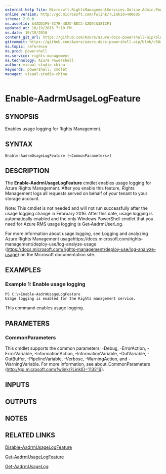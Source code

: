 ```yaml
---
external help file: Microsoft.RightsManagementServices.Online.Admin.PowerShell.dll-Help.xml
online version: http://go.microsoft.com/fwlink/?LinkId=400605
schema: 2.0.0
ms.assetid: A4ADD1F5-5C7B-482D-8DC2-A2D94A381CF1
updated_at: 10/19/2016 7:10 PM
ms.date: 10/19/2016
content_git_url: https://github.com/Azure/azure-docs-powershell-aip/blob/master/Azure%20Information%20Protection/AADRM%20Module/vlatest/Enable-AadrmUsageLogFeature.md
gitcommit: https://github.com/Azure/azure-docs-powershell-aip/blob/c584db022c82c9f9aca042c591590162f9d96d2b/Azure%20Information%20Protection/AADRM%20Module/vlatest/Enable-AadrmUsageLogFeature.md
ms.topic: reference
ms.prod: powershell
ms.service: rights-management
ms.technology: Azure Powershell
author: visual-studio-china
keywords: powershell, cmdlet
manager: visual-studio-china
---
```


# Enable-AadrmUsageLogFeature

## SYNOPSIS
Enables usage logging for Rights Management.

## SYNTAX

```
Enable-AadrmUsageLogFeature [<CommonParameters>]
```

## DESCRIPTION
The **Enable-AadrmUsageLogFeature** cmdlet enables usage logging for Azure Rights Management.
After you enable this feature, Rights Management logs all requests served on behalf of your tenant to your storage account.

Note: This cmdlet is not needed and will not run successfully after the usage logging change in February 2016.
After this date, usage logging is automatically enabled and the only Windows PowerShell cmdlet that you need for Azure RMS usage logging is Get-AadrmUserLog.

For more information about usage logging, see Logging and analyzing Azure Rights Management usagehttps://docs.microsoft.com/rights-management/deploy-use/log-analyze-usage (https://docs.microsoft.com/rights-management/deploy-use/log-analyze-usage) on the Microsoft documentation site.

## EXAMPLES

### Example 1: Enable usage logging
```
PS C:\>Enable-AadrmUsageLogFeature 
Usage logging is enabled for the Rights management service.
```

This command enables usage logging.

## PARAMETERS

### CommonParameters
This cmdlet supports the common parameters: -Debug, -ErrorAction, -ErrorVariable, -InformationAction, -InformationVariable, -OutVariable, -OutBuffer, -PipelineVariable, -Verbose, -WarningAction, and -WarningVariable. For more information, see about_CommonParameters (http://go.microsoft.com/fwlink/?LinkID=113216).

## INPUTS

## OUTPUTS

## NOTES

## RELATED LINKS

[Disable-AadrmUsageLogFeature](.\Disable-AadrmUsageLogFeature.md)

[Get-AadrmUsageLogFeature](.\Get-AadrmUsageLogFeature.md)

[Get-AadrmUsageLog](.\Get-AadrmUsageLog.md)



